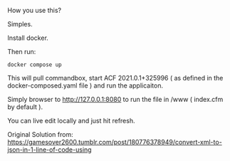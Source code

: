 How you use this?

Simples.

Install docker.

Then run:

```
docker compose up
```

This will pull commandbox, start ACF 2021.0.1+325996 ( as defined in the docker-composed.yaml file ) and run the applicaiton.

Simply browser to http://127.0.0.1:8080 to run the file in /www ( index.cfm by default ).

You can live edit locally and just hit refresh.

Original Solution from: https://gamesover2600.tumblr.com/post/180776378949/convert-xml-to-json-in-1-line-of-code-using